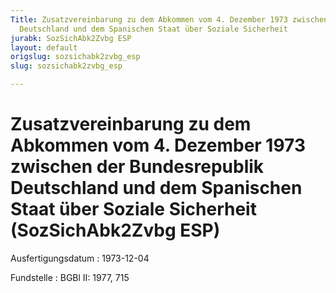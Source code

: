 ```yaml
---
Title: Zusatzvereinbarung zu dem Abkommen vom 4. Dezember 1973 zwischen der Bundesrepublik
  Deutschland und dem Spanischen Staat über Soziale Sicherheit
jurabk: SozSichAbk2Zvbg ESP
layout: default
origslug: sozsichabk2zvbg_esp
slug: sozsichabk2zvbg_esp

---
```


# Zusatzvereinbarung zu dem Abkommen vom 4. Dezember 1973 zwischen der Bundesrepublik Deutschland und dem Spanischen Staat über Soziale Sicherheit (SozSichAbk2Zvbg ESP)

Ausfertigungsdatum
:   1973-12-04

Fundstelle
:   BGBl II: 1977, 715

